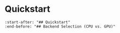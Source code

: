 # Quickstart

```{include} ../../README.md
:start-after: "## Quickstart"
:end-before: "## Backend Selection (CPU vs. GPU)"
```